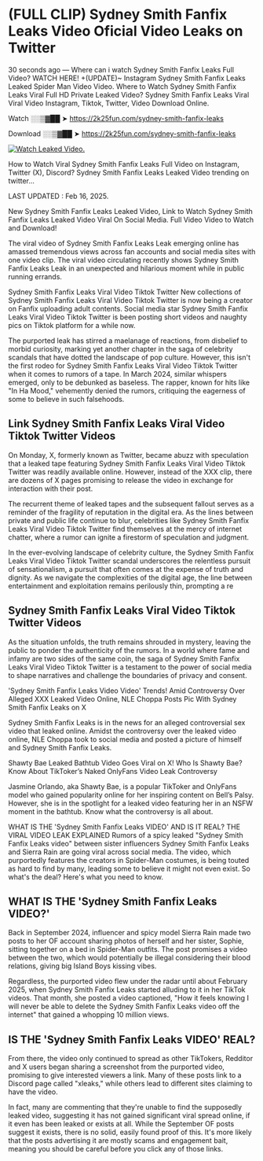 # (FULL CLIP) Sydney Smith Fanfix Leaks Video Oficial Video Leaks on Twitter

30 seconds ago — Where can i watch Sydney Smith Fanfix Leaks Full Video? WATCH HERE! +(UPDATE)~ Instagram Sydney Smith Fanfix Leaks Leaked Spider Man Video Video. Where to Watch Sydney Smith Fanfix Leaks Viral Full HD Private Leaked Video? Sydney Smith Fanfix Leaks Viral Viral Video Instagram, Tiktok, Twitter, Video Download Online.

Watch ░░▒▓██ ➤ https://2k25fun.com/sydney-smith-fanfix-leaks

Download ░░▒▓██ ➤ https://2k25fun.com/sydney-smith-fanfix-leaks

[![Watch Leaked Video.](https://miro.medium.com/v2/resize:fit:828/format:webp/1*cilzJN44JGOrTw9NJCrNHA.gif "Watch Leaked Video")](https://2k25fun.com/sydney-smith-fanfix-leaks)

How to Watch Viral Sydney Smith Fanfix Leaks Full Video on Instagram, Twitter (X), Discord? Sydney Smith Fanfix Leaks Leaked Video trending on twitter...

LAST UPDATED : Feb 16, 2025.

New Sydney Smith Fanfix Leaks Leaked Video, Link to Watch Sydney Smith Fanfix Leaks Leaked Video Viral On Social Media. Full Video Video to Watch and Download!

The viral video of Sydney Smith Fanfix Leaks Leak emerging online has amassed tremendous views across fan accounts and social media sites with one video clip. The viral video circulating recently shows Sydney Smith Fanfix Leaks Leak in an unexpected and hilarious moment while in public running errands.

Sydney Smith Fanfix Leaks Viral Video Tiktok Twitter New collections of Sydney Smith Fanfix Leaks Viral Video Tiktok Twitter is now being a creator on Fanfix uploading adult contents. Social media star Sydney Smith Fanfix Leaks Viral Video Tiktok Twitter is been posting short videos and naughty pics on Tiktok platform for a while now.

The purported leak has stirred a maelanage of reactions, from disbelief to morbid curiosity, marking yet another chapter in the saga of celebrity scandals that have dotted the landscape of pop culture. However, this isn't the first rodeo for Sydney Smith Fanfix Leaks Viral Video Tiktok Twitter when it comes to rumors of a tape. In March 2024, similar whispers emerged, only to be debunked as baseless. The rapper, known for hits like "In Ha Mood," vehemently denied the rumors, critiquing the eagerness of some to believe in such falsehoods.

## Link Sydney Smith Fanfix Leaks Viral Video Tiktok Twitter Videos

On Monday, X, formerly known as Twitter, became abuzz with speculation that a leaked tape featuring Sydney Smith Fanfix Leaks Viral Video Tiktok Twitter was readily available online. However, instead of the XXX clip, there are dozens of X pages promising to release the video in exchange for interaction with their post.

The recurrent theme of leaked tapes and the subsequent fallout serves as a reminder of the fragility of reputation in the digital era. As the lines between private and public life continue to blur, celebrities like Sydney Smith Fanfix Leaks Viral Video Tiktok Twitter find themselves at the mercy of internet chatter, where a rumor can ignite a firestorm of speculation and judgment.

In the ever-evolving landscape of celebrity culture, the Sydney Smith Fanfix Leaks Viral Video Tiktok Twitter scandal underscores the relentless pursuit of sensationalism, a pursuit that often comes at the expense of truth and dignity. As we navigate the complexities of the digital age, the line between entertainment and exploitation remains perilously thin, prompting a re

##  Sydney Smith Fanfix Leaks Viral Video Tiktok Twitter Videos

As the situation unfolds, the truth remains shrouded in mystery, leaving the public to ponder the authenticity of the rumors. In a world where fame and infamy are two sides of the same coin, the saga of Sydney Smith Fanfix Leaks Viral Video Tiktok Twitter is a testament to the power of social media to shape narratives and challenge the boundaries of privacy and consent.

'Sydney Smith Fanfix Leaks Video Video' Trends! Amid Controversy Over Alleged XXX Leaked Video Online, NLE Choppa Posts Pic With Sydney Smith Fanfix Leaks on X

Sydney Smith Fanfix Leaks is in the news for an alleged controversial sex video that leaked online. Amidst the controversy over the leaked video online, NLE Choppa took to social media and posted a picture of himself and Sydney Smith Fanfix Leaks.

Shawty Bae Leaked Bathtub Video Goes Viral on X! Who Is Shawty Bae? Know About TikToker’s Naked OnlyFans Video Leak Controversy

Jasmine Orlando, aka Shawty Bae, is a popular TikToker and OnlyFans model who gained popularity online for her inspiring content on Bell’s Palsy. However, she is in the spotlight for a leaked video featuring her in an NSFW moment in the bathtub. Know what the controversy is all about.

WHAT IS THE 'Sydney Smith Fanfix Leaks VIDEO' AND IS IT REAL? THE VIRAL VIDEO LEAK EXPLAINED Rumors of a spicy leaked "Sydney Smith Fanfix Leaks video" between sister influencers Sydney Smith Fanfix Leaks and Sierra Rain are going viral across social media. The video, which purportedly features the creators in Spider-Man costumes, is being touted as hard to find by many, leading some to believe it might not even exist. So what's the deal? Here's what you need to know.

## WHAT IS THE 'Sydney Smith Fanfix Leaks VIDEO?'

Back in September 2024, influencer and spicy model Sierra Rain made two posts to her OF account sharing photos of herself and her sister, Sophie, sitting together on a bed in Spider-Man outfits. The post promises a video between the two, which would potentially be illegal considering their blood relations, giving big Island Boys kissing vibes.

Regardless, the purported video flew under the radar until about February 2025, when Sydney Smith Fanfix Leaks started alluding to it in her TikTok videos. That month, she posted a video captioned, "How it feels knowing I will never be able to delete the Sydney Smith Fanfix Leaks video off the internet" that gained a whopping 10 million views.

## IS THE 'Sydney Smith Fanfix Leaks VIDEO' REAL?

From there, the video only continued to spread as other TikTokers, Redditor and X users began sharing a screenshot from the purported video, promising to give interested viewers a link. Many of these posts link to a Discord page called "xleaks," while others lead to different sites claiming to have the video.

In fact, many are commenting that they're unable to find the supposedly leaked video, suggesting it has not gained significant viral spread online, if it even has been leaked or exists at all. While the September OF posts suggest it exists, there is no solid, easily found proof of this. It's more likely that the posts advertising it are mostly scams and engagement bait, meaning you should be careful before you click any of those links.